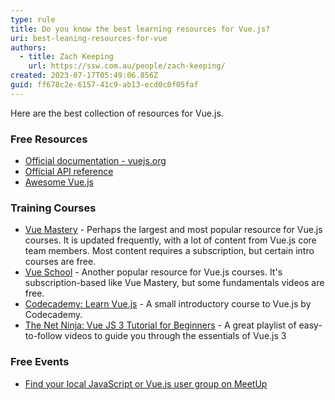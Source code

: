 ```yaml
---
type: rule
title: Do you know the best learning resources for Vue.js?
uri: best-leaning-resources-for-vue
authors:
  - title: Zach Keeping
    url: https://ssw.com.au/people/zach-keeping/
created: 2023-07-17T05:49:06.856Z
guid: ff678c2e-6157-41c9-ab13-ecd0c0f05faf
---
```

Here are the best collection of resources for Vue.js.
<!--endintro-->

### Free Resources

* [Official documentation - vuejs.org](https://vuejs.org/guide/introduction.html)
* [Official API reference](https://vuejs.org/api/)
* [Awesome Vue.js](https://awesome-vue.js.org)

### Training Courses

* [Vue Mastery](https://www.vuemastery.com) - Perhaps the largest and most popular resource for Vue.js courses. It is updated frequently, with a lot of content from Vue.js core team members. Most content requires a subscription, but certain intro courses are free.
* [Vue School](https://vueschool.io) - Another popular resource for Vue.js courses. It's subscription-based like Vue Mastery, but some fundamentals videos are free.
* [Codecademy: Learn Vue.js](https://www.codecademy.com/learn/learn-vue-js) - A small introductory course to Vue.js by Codecademy.
* [The Net Ninja: Vue JS 3 Tutorial for Beginners](https://www.youtube.com/playlist?list=PL4cUxeGkcC9hYYGbV60Vq3IXYNfDk8At1) - A great playlist of easy-to-follow videos to guide you through the essentials of Vue.js 3

### Free Events

* [Find your local JavaScript or Vue.js user group on MeetUp](https://www.meetup.com/en-AU/topics/vue-js/)